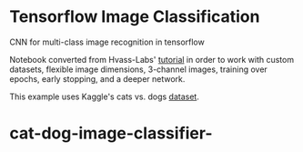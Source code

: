 # Tensorflow Image Classification
CNN for multi-class image recognition in tensorflow

Notebook converted from Hvass-Labs' <a href="https://github.com/Hvass-Labs/TensorFlow-Tutorials/blob/master/02_Convolutional_Neural_Network.ipynb" >tutorial</a> in order to work with custom datasets, flexible image dimensions, 3-channel images, training over epochs, early stopping, and a deeper network. 

This example uses Kaggle's cats vs. dogs <a href="https://www.kaggle.com/c/dogs-vs-cats-redux-kernels-edition/data">dataset</a>.
# cat-dog-image-classifier-
